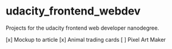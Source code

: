 # udacity_frontend_webdev
Projects for the udacity frontend web developer nanodegree.

[x] Mockup to article
[x] Animal trading cards
[ ] Pixel Art Maker
